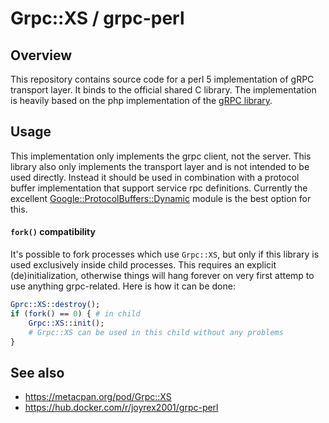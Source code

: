 # Grpc::XS / grpc-perl

## Overview

This repository contains source code for a perl 5 implementation of gRPC
transport layer. It binds to the official shared C library. The implementation
is heavily based on the php implementation of the [gRPC library](https://grpc.io).

## Usage

This implementation only implements the grpc client, not the server. This
library also only implements the transport layer and is not intended to be used
directly. Instead it should be used in combination with a protocol buffer
implementation that support service rpc definitions. Currently the excellent
[Google::ProtocolBuffers::Dynamic](http://search.cpan.org/dist/Google-ProtocolBuffers-Dynamic/)
module is the best option for this.

#### `fork()` compatibility

It's possible to fork processes which use `Grpc::XS`, but only if this
library is used exclusively inside child processes. This requires an
explicit (de)initialization, otherwise things will hang forever on
very first attemp to use anything grpc-related. Here is how it can be
done:

```perl
Gprc::XS::destroy();
if (fork() == 0) { # in child
	Grpc::XS::init();
	# Grpc::XS can be used in this child without any problems
}
```

## See also

* https://metacpan.org/pod/Grpc::XS
* https://hub.docker.com/r/joyrex2001/grpc-perl
